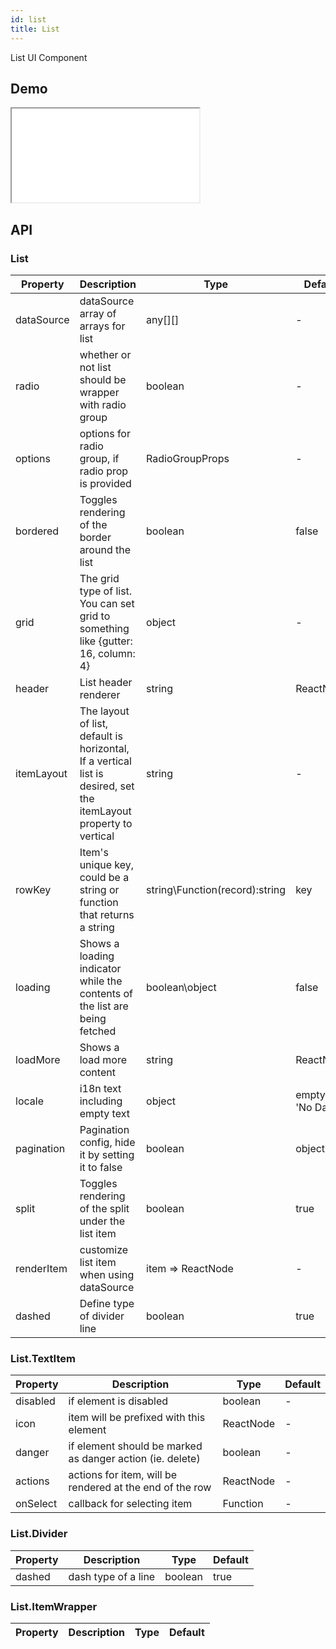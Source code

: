 ```yaml
---
id: list
title: List
---
```


List UI Component

## Demo

<iframe src="/storybook-static/iframe.html?id=components-list--default"></iframe>

## API

### List

| Property   | Description                                                                                                       | Type                           | Default              |
| ---------- | ----------------------------------------------------------------------------------------------------------------- | ------------------------------ | -------------------- |
| dataSource | dataSource array of arrays for list                                                                               | any[][]                        | -                    |
| radio      | whether or not list should be wrapper with radio group                                                            | boolean                        | -                    |
| options    | options for radio group, if radio prop is provided                                                                | RadioGroupProps                | -                    |
| bordered   | Toggles rendering of the border around the list                                                                   | boolean                        | false                |
| grid       | The grid type of list. You can set grid to something like {gutter: 16, column: 4}                                 | object                         | -                    |
| header     | List header renderer                                                                                              | string                         | ReactNode            | - |
| itemLayout | The layout of list, default is horizontal, If a vertical list is desired, set the itemLayout property to vertical | string                         | -                    |
| rowKey     | Item's unique key, could be a string or function that returns a string                                            | string\Function(record):string | key                  |
| loading    | Shows a loading indicator while the contents of the list are being fetched                                        | boolean\object                 | false                |
| loadMore   | Shows a load more content                                                                                         | string                         | ReactNode            | - |
| locale     | i18n text including empty text                                                                                    | object                         | emptyText: 'No Data' |
| pagination | Pagination config, hide it by setting it to false                                                                 | boolean                        | object               | false |
| split      | Toggles rendering of the split under the list item                                                                | boolean                        | true                 |
| renderItem | customize list item when using dataSource                                                                         | item => ReactNode              | -                    |
| dashed     | Define type of divider line                                                                                       | boolean                        | true                 |

### List.TextItem

| Property | Description                                               | Type      | Default |
| -------- | --------------------------------------------------------- | --------- | ------- |
| disabled | if element is disabled                                    | boolean   | -       |
| icon     | item will be prefixed with this element                   | ReactNode | -       |
| danger   | if element should be marked as danger action (ie. delete) | boolean   | -       |
| actions  | actions for item, will be rendered at the end of the row  | ReactNode | -       |
| onSelect | callback for selecting item                               | Function  | -       |

### List.Divider

| Property | Description         | Type    | Default |
| -------- | ------------------- | ------- | ------- |
| dashed   | dash type of a line | boolean | true    |

### List.ItemWrapper

| Property | Description | Type | Default |
| -------- | ----------- | ---- | ------- |

